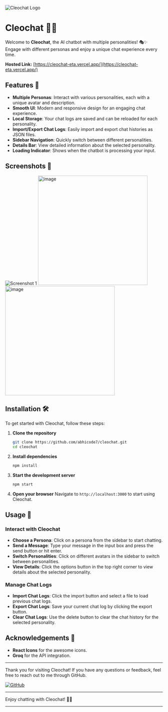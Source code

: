 ![Cleochat Logo](https://cleochat-eta.vercel.app/logo.png) 

# Cleochat 🤖💬

Welcome to **Cleochat**, the AI chatbot with multiple personalities! 🎭✨ Engage with different personas and enjoy a unique chat experience every time.

**Hosted Link:** [https://cleochat-eta.vercel.app/](https://cleochat-eta.vercel.app/)


## Features 🚀
- **Multiple Personas**: Interact with various personalities, each with a unique avatar and description.
- **Smooth UI**: Modern and responsive design for an engaging chat experience.
- **Local Storage**: Your chat logs are saved and can be reloaded for each personality.
- **Import/Export Chat Logs**: Easily import and export chat histories as JSON files.
- **Sidebar Navigation**: Quickly switch between different personalities.
- **Details Bar**: View detailed information about the selected personality.
- **Loading Indicator**: Shows when the chatbot is processing your input.

## Screenshots 📸
![Screenshot 1](https://github.com/abhicode7/cleochat/assets/87370756/ab02f864-4b64-4afd-afad-c63943642567)
<img width="350" alt="image" src="https://github.com/abhicode7/cleochat/assets/87370756/d6fc02bd-cce6-4200-80bc-2691e5198414">
<img width="350" alt="image" src="https://github.com/abhicode7/cleochat/assets/87370756/d6fc02bd-cce6-4200-80bc-2691e5198414">

## Installation 🛠️
To get started with Cleochat, follow these steps:

1. **Clone the repository**
   ```sh
   git clone https://github.com/abhicode7/cleochat.git
   cd cleochat
   ```

2. **Install dependencies**
   ```sh
   npm install
   ```

3. **Start the development server**
   ```sh
   npm start
   ```

4. **Open your browser**
   Navigate to `http://localhost:3000` to start using Cleochat.

## Usage 📝
### Interact with Cleochat
- **Choose a Persona**: Click on a persona from the sidebar to start chatting.
- **Send a Message**: Type your message in the input box and press the send button or hit enter.
- **Switch Personalities**: Click on different avatars in the sidebar to switch between personalities.
- **View Details**: Click the options button in the top right corner to view details about the selected personality.

### Manage Chat Logs
- **Import Chat Logs**: Click the import button and select a file to load previous chat logs.
- **Export Chat Logs**: Save your current chat log by clicking the export button.
- **Clear Chat Logs**: Use the delete button to clear the chat history for the selected personality.

## Acknowledgements 🙌
- **React Icons** for the awesome icons.
- **Groq** for the API integration.

---

Thank you for visiting Cleochat! If you have any questions or feedback, feel free to reach out to me through GitHub.

[![GitHub](https://img.shields.io/badge/GitHub-Abhiroop-181717?style=for-the-badge&logo=github)](https://github.com/abhicode7)

---

Enjoy chatting with Cleochat! 🌟✨

---
